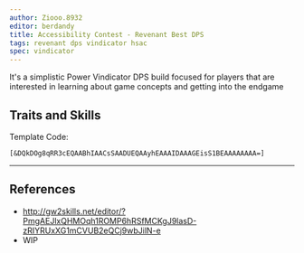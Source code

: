 ```yaml
---
author: Ziooo.8932
editor: berdandy
title: Accessibility Contest - Revenant Best DPS
tags: revenant dps vindicator hsac
spec: vindicator
---
```


It's a simplistic Power Vindicator DPS build focused for players that are interested in learning about game concepts and getting into the endgame

## Traits and Skills

Template Code:

`[&DQkDOg8qRR3cEQAABhIAACsSAADUEQAAyhEAAAIDAAAGEisS1BEAAAAAAAA=]`

---

<div
  data-armory-embed='skills'
  data-armory-ids='62719,62832,62962,62878,62942'
>
</div>
<div
  data-armory-embed='specializations'
  data-armory-ids='3,15,69'
  data-armory-3-traits='1761,1760,1719'
  data-armory-15-traits='1767,1765,1800'
  data-armory-69-traits='2258,2255,2257'
>
</div>
<script async src='https://unpkg.com/armory-embeds@^0.x.x/armory-embeds.js'></script>



## References

- http://gw2skills.net/editor/?PmgAEJlxQHMOqh1ROMP6hRSfMCKgJ9lasD-zRIYRUxXG1mCVUB2eQCj9wbJilN-e
- WIP
